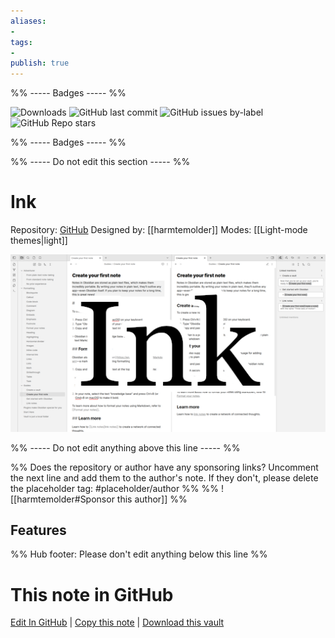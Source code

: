 ```yaml
---
aliases:
- 
tags: 
- 
publish: true
---
```


%% ----- Badges ----- %%

![Downloads](https://img.shields.io/badge/downloads-2246-573E7A?style=for-the-badge&logo=)
![GitHub last commit](https://img.shields.io/github/last-commit/harmtemolder/obsidian-ink?color=573E7A&label=last%20update&logo=github&style=for-the-badge)
![GitHub issues by-label](https://img.shields.io/github/issues/harmtemolder/obsidian-ink/help%20wanted?color=573E7A&logo=github&style=for-the-badge) 
![GitHub Repo stars](https://img.shields.io/github/stars/harmtemolder/obsidian-ink?color=573E7A&logo=github&style=for-the-badge)

%% ----- Badges ----- %%

%% ----- Do not edit this section ----- %%

# Ink

Repository: [GitHub](https://github.com/harmtemolder/obsidian-ink)
Designed by: [[harmtemolder]]
Modes: [[Light-mode themes|light]]



![screenshot](https://github.com/harmtemolder/obsidian-ink/raw/HEAD/screenshot.png)

%% ----- Do not edit anything above this line ----- %% 

%% Does the repository or author have any sponsoring links? Uncomment the next line and add them to the author's note. If they don't, please delete the placeholder tag: #placeholder/author %%
%% ![[harmtemolder#Sponsor this author]] %%


## Features



%% Hub footer: Please don't edit anything below this line %%

# This note in GitHub

<span class="git-footer">[Edit In GitHub](https://github.dev/obsidian-community/obsidian-hub/blob/main/02%20-%20Community%20Expansions/02.05%20All%20Community%20Expansions/Themes/Ink.md "git-hub-edit-note") | [Copy this note](https://raw.githubusercontent.com/obsidian-community/obsidian-hub/main/02%20-%20Community%20Expansions/02.05%20All%20Community%20Expansions/Themes/Ink.md "git-hub-copy-note") | [Download this vault](https://github.com/obsidian-community/obsidian-hub/archive/refs/heads/main.zip "git-hub-download-vault") </span>
